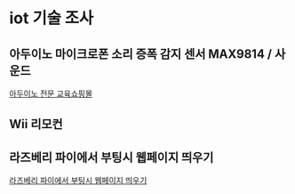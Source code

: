 # iot 기술 조사

## 아두이노 마이크로폰 소리 증폭 감지 센서 MAX9814 / 사운드

[아두이노 전문 교육쇼핑몰](https://eduino.kr/product/detail.html?product_no=170&gclid=Cj0KCQiAq5meBhCyARIsAJrtdr6PaeARdk2S3hkSWIM1oEx1BCRW0m72QGa0iJaIStrYyeF3fGGuCeIaAtkzEALw_wcB)

## Wii 리모컨

[](https://namu.wiki/w/Wii%20%EB%A6%AC%EB%AA%A8%EC%BB%A8)

## 라즈베리 파이에서 부팅시 웹페이지 띄우기

[라즈베리 파이에서 부팅시 웹페이지 띄우기](https://neosarchizo.github.io/posts/open-webpage-on-rpi-when-booting/)